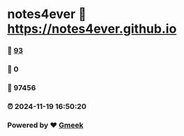 # notes4ever :link: https://notes4ever.github.io 
### :page_facing_up: [93](https://notes4ever.github.io/tag.html) 
### :speech_balloon: 0 
### :hibiscus: 97456 
### :alarm_clock: 2024-11-19 16:50:20 
### Powered by :heart: [Gmeek](https://github.com/Meekdai/Gmeek)
